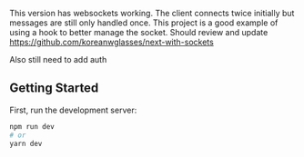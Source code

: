 This version has websockets working. The client connects twice initially but messages are still only handled once. This project is a good example of using a hook to better manage the socket. Should review and update
https://github.com/koreanwglasses/next-with-sockets

Also still need to add auth

## Getting Started

First, run the development server:

```bash
npm run dev
# or
yarn dev
```
